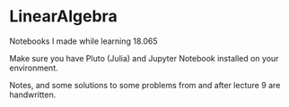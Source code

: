 # LinearAlgebra
Notebooks I made while learning 18.065

Make sure you have Pluto (Julia) and Jupyter Notebook installed on your environment.

Notes, and some solutions to some problems from and after lecture 9 are handwritten.
